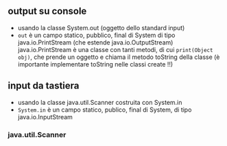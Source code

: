 ## output su console
- usando la classe System.out (oggetto dello standard input)
- `out` è un campo statico, pubblico, final di System di tipo java.io.PrintStream (che estende java.io.OutputStream)
java.io.PrintStream è una classe con tanti metodi, di cui `print(Object obj)`, che prende un oggetto e chiama il metodo toString della classe (è importante implementare toString nelle classi create !!)

## input da tastiera
- usando la classe java.util.Scanner costruita con System.in
- `System.in` è un campo statico, publico, final di System, di tipo java.io.InputStream
### java.util.Scanner

